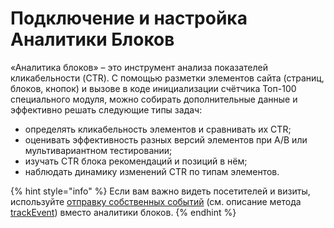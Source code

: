 # Подключение и настройка Аналитики Блоков

«Аналитика блоков» – это инструмент анализа показателей кликабельности (CTR). С помощью разметки элементов сайта (страниц, блоков, кнопок) и вызове в коде инициализации счётчика Топ-100 специального модуля, можно собирать дополнительные данные и эффективно решать следующие типы задач:

* определять кликабельность элементов и сравнивать их CTR;
* оценивать эффективность разных версий элементов при A/B или мультивариантном тестировании;
* изучать CTR блока рекомендаций и позиций в нём;
* наблюдать динамику изменений CTR по типам элементов.

{% hint style="info" %}
Если вам важно видеть посетителей и визиты, используйте [отправку собственных событий](../metody-po-rabote-s-schyotchikom-top-100/) (см. описание метода [trackEvent](../metody-po-rabote-s-schyotchikom-top-100/otpravka-sobstvennykh-sobytii.md)) вместо аналитики блоков.
{% endhint %}

